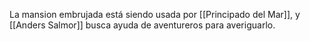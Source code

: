La mansion embrujada está siendo usada por [[Principado del Mar]], y [[Anders Salmor]] busca ayuda de aventureros para averiguarlo.